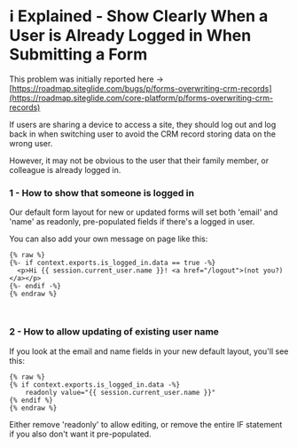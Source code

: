 # ℹ️ Explained - Show Clearly When a User is Already Logged in When Submitting a Form

This problem was initially reported here -> [https://roadmap.siteglide.com/bugs/p/forms-overwriting-crm-records](https://roadmap.siteglide.com/core-platform/p/forms-overwriting-crm-records)

If users are sharing a device to access a site, they should log out and log back in when switching user to avoid the CRM record storing data on the wrong user.

However, it may not be obvious to the user that their family member, or colleague is already logged in.

### 1 - How to show that someone is logged in

Our default form layout for new or updated forms will set both 'email' and 'name' as readonly, pre-populated fields if there's a logged in user.

You can also add your own message on page like this:

```liquid
{% raw %}
{%- if context.exports.is_logged_in.data == true -%}
  <p>Hi {{ session.current_user.name }}! <a href="/logout">(not you?)</a></p>
{%- endif -%}
{% endraw %}



```

### 2 - How to allow updating of existing user name

If you look at the email and name fields in your new default layout, you'll see this:

```liquid
{% raw %}
{% if context.exports.is_logged_in.data -%}
    readonly value="{{ session.current_user.name }}"
{% endif %}
{% endraw %}
```

Either remove 'readonly' to allow editing, or remove the entire IF statement if you also don't want it pre-populated.
